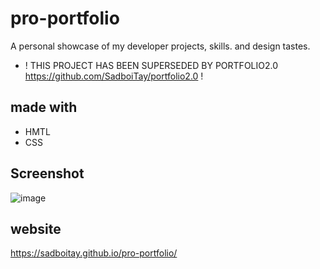 # pro-portfolio
A personal showcase of my developer projects, skills. and design tastes.

* ! THIS PROJECT HAS BEEN SUPERSEDED BY PORTFOLIO2.0
  https://github.com/SadboiTay/portfolio2.0 !

## made with
* HMTL
* CSS

## Screenshot
![image](https://user-images.githubusercontent.com/86327207/128432174-6f4f8fbf-5d90-4269-87e5-ad3c6fddf189.png)

## website
https://sadboitay.github.io/pro-portfolio/
